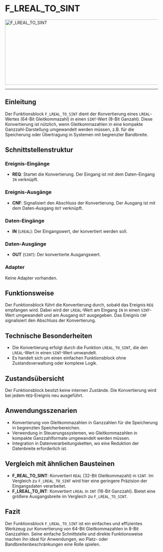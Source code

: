 # F_LREAL_TO_SINT

<img width="1453" height="214" alt="F_LREAL_TO_SINT" src="https://github.com/user-attachments/assets/033b49c4-f1c6-452a-a19e-2b4e91b60282" />

* * * * * * * * * *
## Einleitung
Der Funktionsblock `F_LREAL_TO_SINT` dient der Konvertierung eines `LREAL`-Wertes (64-Bit Gleitkommazahl) in einen `SINT`-Wert (8-Bit Ganzahl). Diese Konvertierung ist nützlich, wenn Gleitkommazahlen in eine kompakte Ganzzahl-Darstellung umgewandelt werden müssen, z.B. für die Speicherung oder Übertragung in Systemen mit begrenzter Bandbreite.

## Schnittstellenstruktur
### **Ereignis-Eingänge**
- **REQ**: Startet die Konvertierung. Der Eingang ist mit dem Daten-Eingang `IN` verknüpft.

### **Ereignis-Ausgänge**
- **CNF**: Signalisiert den Abschluss der Konvertierung. Der Ausgang ist mit dem Daten-Ausgang `OUT` verknüpft.

### **Daten-Eingänge**
- **IN** (`LREAL`): Der Eingangswert, der konvertiert werden soll.

### **Daten-Ausgänge**
- **OUT** (`SINT`): Der konvertierte Ausgangswert.

### **Adapter**
Keine Adapter vorhanden.

## Funktionsweise
Der Funktionsblock führt die Konvertierung durch, sobald das Ereignis `REQ` empfangen wird. Dabei wird der `LREAL`-Wert am Eingang `IN` in einen `SINT`-Wert umgewandelt und am Ausgang `OUT` ausgegeben. Das Ereignis `CNF` signalisiert den Abschluss der Konvertierung.

## Technische Besonderheiten
- Die Konvertierung erfolgt durch die Funktion `LREAL_TO_SINT`, die den `LREAL`-Wert in einen `SINT`-Wert umwandelt.
- Es handelt sich um einen einfachen Funktionsblock ohne Zustandsverwaltung oder komplexe Logik.

## Zustandsübersicht
Der Funktionsblock besitzt keine internen Zustände. Die Konvertierung wird bei jedem `REQ`-Ereignis neu ausgeführt.

## Anwendungsszenarien
- Konvertierung von Gleitkommazahlen in Ganzzahlen für die Speicherung in begrenzten Speicherbereichen.
- Verwendung in Steuerungssystemen, wo Gleitkommazahlen in kompakte Ganzzahlformate umgewandelt werden müssen.
- Integration in Datenverarbeitungsketten, wo eine Reduktion der Datenbreite erforderlich ist.

## Vergleich mit ähnlichen Bausteinen
- **F_REAL_TO_SINT**: Konvertiert `REAL` (32-Bit Gleitkommazahl) in `SINT`. Im Vergleich zu `F_LREAL_TO_SINT` wird hier eine geringere Präzision der Eingangsdaten verarbeitet.
- **F_LREAL_TO_INT**: Konvertiert `LREAL` in `INT` (16-Bit Ganzzahl). Bietet eine größere Ausgangsbreite im Vergleich zu `F_LREAL_TO_SINT`.

## Fazit
Der Funktionsblock `F_LREAL_TO_SINT` ist ein einfaches und effizientes Werkzeug zur Konvertierung von 64-Bit Gleitkommazahlen in 8-Bit Ganzzahlen. Seine einfache Schnittstelle und direkte Funktionsweise machen ihn ideal für Anwendungen, wo Platz- oder Bandbreitenbeschränkungen eine Rolle spielen.

